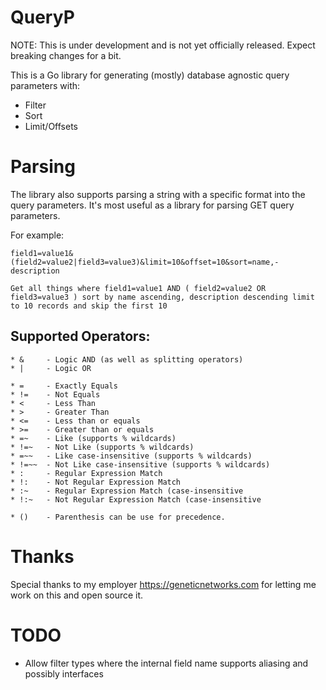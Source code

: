 # QueryP

NOTE: This is under development and is not yet officially released. Expect breaking changes for a bit.

This is a Go library for generating (mostly) database agnostic query parameters with:
* Filter
* Sort
* Limit/Offsets

# Parsing
The library also supports parsing a string with a specific format into the query parameters. It's most
useful as a library for parsing GET query parameters.

For example: 
```
field1=value1&(field2=value2|field3=value3)&limit=10&offset=10&sort=name,-description

Get all things where field1=value1 AND ( field2=value2 OR field3=value3 ) sort by name ascending, description descending limit to 10 records and skip the first 10
```

## Supported Operators:
	* &		- Logic AND (as well as splitting operators)
	* |		- Logic OR

	* =     - Exactly Equals
	* !=    - Not Equals
	* < 	- Less Than
	* >		- Greater Than
	* <=	- Less than or equals
	* >=	- Greater than or equals
	* =~	- Like (supports % wildcards)
	* !=~   - Not Like (supports % wildcards)
	* =~~   - Like case-insensitive (supports % wildcards)
	* !=~~	- Not Like case-insensitive (supports % wildcards)
	* :		- Regular Expression Match
	* !:	- Not Regular Expression Match
	* :~	- Regular Expression Match (case-insensitive
	* !:~	- Not Regular Expression Match (case-insensitive

	* ()	- Parenthesis can be use for precedence.

# Thanks
Special thanks to my employer https://geneticnetworks.com for letting me work on this and open source it.

# TODO
* Allow filter types where the internal field name supports aliasing and possibly interfaces

